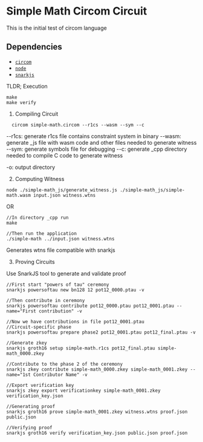 # Simple Math Circom Circuit

This is the initial test of circom language

## Dependencies

* [`circom`](https://github.com/iden3/circom)
* [`node`](https://nodejs.org/en/)
* [`snarkjs`](https://github.com/iden3/snarkjs)

TLDR; Execution

```
make
make verify
```

1. Compiling Circuit
```
  circom simple-math.circom --r1cs --wasm --sym --c
```

--r1cs: generate r1cs file contains constraint system in binary
--wasm: generate _js file with wasm code and other files needed to generate witness
--sym: generate symbols file for debugging
--c: generate _cpp directory needed to compile C code to generate witness

-o: output directory

2. Computing Witness

```
node ./simple-math_js/generate_witness.js ./simple-math_js/simple-math.wasm input.json witness.wtns
```

OR

```
//In directory _cpp run
make

//Then run the application
./simple-math ../input.json witness.wtns 
```

Generates wtns file compatible with snarkjs

3. Proving Circuits

Use SnarkJS tool to generate and validate proof

```
//First start "powers of tau" ceremony
snarkjs powersoftau new bn128 12 pot12_0000.ptau -v

//Then contribute in ceremony
snarkjs powersoftau contribute pot12_0000.ptau pot12_0001.ptau --name="First contribution" -v

//Now we have contributions in file pot12_0001.ptau
//Circuit-specific phase
snarkjs powersoftau prepare phase2 pot12_0001.ptau pot12_final.ptau -v

//Generate zkey
snarkjs groth16 setup simple-math.r1cs pot12_final.ptau simple-math_0000.zkey

//Contribute to the phase 2 of the ceremony
snarkjs zkey contribute simple-math_0000.zkey simple-math_0001.zkey --name="1st Contributor Name" -v

//Export verification key
snarkjs zkey export verificationkey simple-math_0001.zkey verification_key.json

//Generating proof
snarkjs groth16 prove simple-math_0001.zkey witness.wtns proof.json public.json

//Verifying proof
snarkjs groth16 verify verification_key.json public.json proof.json


```

